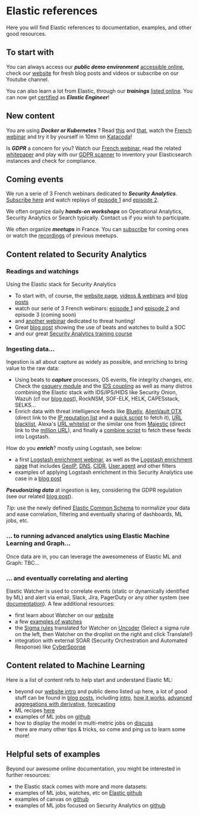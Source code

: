 # Elastic references
Here you will find Elastic references to documentation, examples, and other good resources.

## To start with
You can always access our _**public demo environment**_ [accessible online](https://demo.elastic.co/app/kibana#/dashboard/welcome_dashboard), check our [website](https://www.elastic.co) for fresh blog posts and videos or subscribe on our Youtube channel.

You can also learn a lot from Elastic, through our _**trainings**_ [listed online](https://training.elastic.co/). You can now get [certified](https://training.elastic.co/exam/elastic-certified-engineer) as _**Elastic Engineer**_!

## New content
You are using _**Docker or Kubernetes**_ ? Read [this](https://www.elastic.co/blog/docker-and-kubernetes-hints-based-autodiscover-with-beats) and [that](https://www.elastic.co/blog/monitoring-an-application-running-in-docker-containers-and-kubernetes-with-the-elastic-stack), watch the [French webinar](https://www.elastic.co/fr/webinars/elasticsearch-log-collection-with-kubernetes-docker-and-containers) and try it by yourself in 10mn on [Katacoda](https://www.katacoda.com/dan_roscigno/scenarios/logs-and-metrics-elasticsearch-kibana)!

Is _**GDPR**_ a concern for you? Watch our [French webinar](https://www.elastic.co/fr/webinars/fr-gdpr-compliance-and-elasticsearch), read the related [whitepaper](https://www.elastic.co/fr/gdpr) and play with our [GDPR scanner](https://github.com/blookot/elastic-gdpr-scanner) to inventory your Elasticsearch instances and check for compliance.

## Coming events
We run a serie of 3 French webinars dedicated to _**Security Analytics**_. [Subscribe here](https://events.elastic.co/french-security-webinar-series) and watch replays of [episode 1](https://www.elastic.co/fr/webinars/security-analytics-webinar-french-episode-1) and [episode 2](https://www.elastic.co/fr/webinars/security-analytics-webinar-french-episode-2).

We often organize daily _**hands-on workshops**_ on Operational Analytics, Security Analytics or Search typically. Contact us if you wish to participate.

We often organize _**meetups**_ in France. You can [subscribe](https://www.meetup.com/fr-FR/ElasticFR) for coming ones or watch the [recordings](https://www.youtube.com/playlist?list=PLhLSfisesZIuhYrMtNXL7RUh-b3hwNokk) of previous meetups.

## Content related to Security Analytics
### Readings and watchings
Using the Elastic stack for Security Analytics
- To start with, of course, the [website page](https://www.elastic.co/solutions/security-analytics), [videos & webinars](https://www.elastic.co/search?q=security+analytics&section=Learn%2FVideos) and [blog posts](https://www.elastic.co/search?q=security+analytics&section=Learn%2FBlog)
- watch our serie of 3 French webinars: [episode 1](https://www.elastic.co/fr/webinars/security-analytics-webinar-french-episode-1) and [episode 2](https://www.elastic.co/fr/webinars/security-analytics-webinar-french-episode-2) and episode 3 (coming soon)
- and [another webinar](https://www.elastic.co/webinars/using-elasticsearch-and-the-elastic-stack-for-advanced-threat-hunting) dedicated to threat hunting!
- Great [blog post](https://www.elastic.co/blog/using-the-elastic-stack-as-a-saas-based-security-operations-swiss-army-knife) showing the use of beats and watches to build a SOC
- and our great [Security Analytics training course](https://training.elastic.co/static/pdf/Elastic.Security.Analytics.pdf)

### Ingesting data...
Ingestion is all about capture as widely as possible, and enriching to bring value to the raw data:
- Using beats to _**capture**_ processes, OS events, file integrity changes, etc. Check the [osquery module](https://www.elastic.co/blog/brewing-in-beats-osquery-module-in-filebeat) and the [IDS coupling](https://www.elastic.co/fr/blog/improve-security-analytics-with-the-elastic-stack-wazuh-and-ids) as well as many distros combining the Elastic stack with IDS/IPS/HIDS like Security Onion, Wazuh (cf our [blog post](https://www.elastic.co/blog/improve-security-analytics-with-the-elastic-stack-wazuh-and-ids)), RockNSM, SOF-ELK, HELK, CAPESstack, SELKS...
- Enrich data with threat intelligence feeds like [Blueliv](https://www.elastic.co/blog/how-blueliv-uses-the-elastic-stack-to-combat-cyber-threats), [AlienVault OTX](https://otx.alienvault.com/api) (direct link to the [IP reputation list](https://reputation.alienvault.com/reputation.generic) and a [quick script](https://www.syspanda.com/index.php/2017/08/26/detecting-outbound-connections-pt-2-logstash-threat-intelligence/) to fetch it), [URL blacklist](https://urlhaus.abuse.ch/browse/), Alexa's [URL whitelist](https://support.alexa.com/hc/en-us/articles/200449834-Does-Alexa-have-a-list-of-its-top-ranked-websites-) or the similar one from [Majestic](https://majestic.com/reports/majestic-million) (direct link to the [million URL](http://downloads.majestic.com/majestic_million.csv)), and finally a [combine script](https://github.com/mlsecproject/combine) to fetch these feeds into Logstash.

How do you _**enrich**_? mostly using Logstash, see below:
- a first [Logstash enrichment webinar](https://www.elastic.co/webinars/logstash-event-enrichment), as well as the [Logstash enrichment page](https://www.elastic.co/guide/en/logstash/current/lookup-enrichment.html) that includes [GeoIP](https://www.elastic.co/guide/en/logstash/current/plugins-filters-geoip.html), [DNS](https://www.elastic.co/guide/en/logstash/current/plugins-filters-dns.html), [CIDR](https://www.elastic.co/guide/en/logstash/current/plugins-filters-cidr.html), [User agent](https://www.elastic.co/guide/en/logstash/current/plugins-filters-useragent.html) and other filters
- examples of applying Logstash enrichment in this Security Analytics use case in a [blog post](https://www.elastic.co/blog/elasticsearch-data-enrichment-with-logstash-a-few-security-examples)

_**Pseudonizing data**_ at ingestion is key, considering the GDPR regulation (see our related [blog post](https://www.elastic.co/blog/gdpr-personal-data-pseudonymization-part-1)).

_Tip_: use the newly defined [Elastic Common Schema](https://github.com/elastic/ecs) to normalize your data and ease correlation, filtering and eventually sharing of dashboards, ML jobs, etc.

### ... to running advanced analytics using Elastic Machine Learning and Graph...
Once data are in, you can leverage the awesomeness of Elastic ML and Graph:
TBC...

### ... and eventually correlating and alerting
Elastic Watcher is used to correlate events (static or dynamically identified by ML) and alert via email, Slack, Jira, PagerDuty or any other system (see [documentation](https://www.elastic.co/guide/en/elastic-stack-overview/6.3/actions.html)). A few additional resources: 
- first learn about Watcher on our [website](https://www.elastic.co/products/stack/alerting)
- a few [examples of watches](https://github.com/elastic/examples/tree/master/Alerting/Sample%20Watches)
- the [Sigma rules](https://github.com/Neo23x0/sigma) translated for Watcher on [Uncoder](https://uncoder.io/) (Select a sigma rule on the left, then Watcher on the droplist on the right and click Translate!)
- integration with external SOAR (Security Orchestration and Automated Response) like [CyberSponse](https://cybersponse.com/resources/CyberSponse-Elastic-SolutionBrief.pdf)

## Content related to Machine Learning
Here is a list of content refs to help start and understand Elastic ML:
- beyond our [website intro](https://www.elastic.co/products/stack/machine-learning) and public demo listed up here, a lot of good stuff can be found in [blog posts](https://www.elastic.co/search?q=machine+learning&section=Learn%2FBlog), including  [intro](https://www.elastic.co/blog/introducing-machine-learning-for-the-elastic-stack), [how it works](https://www.elastic.co/blog/machine-learning-anomaly-scoring-elasticsearch-how-it-works), [advanced aggregations with derivative](https://www.elastic.co/blog/custom-elasticsearch-aggregations-for-machine-learning-jobs), [forecasting](https://www.elastic.co/blog/elasticsearch-machine-learning-on-demand-forecasting) 
- ML recipes [here](https://www.elastic.co/products/stack/machine-learning/recipes)
- examples of ML jobs on [github](https://github.com/blookot/ml-examples)
- how to display the model in multi-metric jobs on [discuss](https://discuss.elastic.co/t/model-bounds-are-not-available/132529)
- there are many other tips & tricks, so come and ping us to learn some more!

## Helpful sets of examples
Beyond our awesome online documentation, you might be interested in further resources:
- the Elastic stack comes with more and more datasets: 
- examples of ML jobs, watches, etc on [Elastic github](https://github.com/elastic/examples)
- examples of canvas on [github](https://github.com/alexfrancoeur/kibana_canvas_examples)
- examples of ML jobs focused on Security Analytics on [github](https://github.com/blookot/ml-examples)
